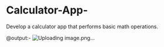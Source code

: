 # Calculator-App-
Develop a calculator app that performs basic math operations.

@output:- ![Uploading image.png…]()

